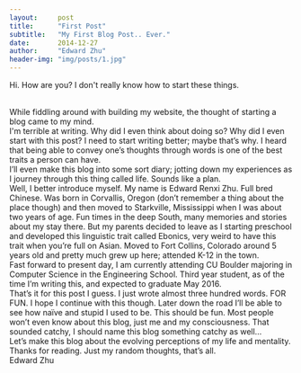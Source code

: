 ```yaml
---
layout:     post
title:      "First Post"
subtitle:   "My First Blog Post.. Ever."
date:       2014-12-27
author:     "Edward Zhu"
header-img: "img/posts/1.jpg"
---
```


Hi. How are you? I don't really know how to start these things. 

<br />
While fiddling around with building my website, the thought of starting a blog came to my mind.

<br />
I'm terrible at writing. Why did I even think about doing so? Why did I even start with this post? I need to start writing better; maybe that’s why. I heard that being able to convey one’s thoughts through words is one of the best traits a person can have. 

<br />
I’ll even make this blog into some sort diary; jotting down my experiences as I journey through this thing called life. Sounds like a plan. 

<br />
Well, I better introduce myself. My name is Edward Renxi Zhu. Full bred Chinese. Was born in Corvallis, Oregon (don’t remember a thing about the place though) and then moved to Starkville, Mississippi when I was about two years of age. Fun times in the deep South, many memories and stories about my stay there. But my parents decided to leave as I starting preschool and developed this linguistic trait called Ebonics, very weird to have this trait when you’re full on Asian. Moved to Fort Collins, Colorado around 5 years old and pretty much grew up here; attended K-12 in the town. 

<br />
Fast forward to present day, I am currently attending CU Boulder majoring in Computer Science in the Engineering School. Third year student, as of the time I’m writing this, and expected to graduate May 2016. 

<br />
That’s it for this post I guess. I just wrote almost three hundred words. FOR FUN.  I hope I continue with this though. Later down the road I’ll be able to see how naïve and stupid I used to be. This should be fun.  Most people won’t even know about this blog, just me and my consciousness. That sounded catchy, I should name this blog something catchy as well…

<br />
Let’s make this blog about the evolving perceptions of my life and mentality.

<br />
Thanks for reading. Just my random thoughts, that’s all. 

<br />
Edward Zhu
